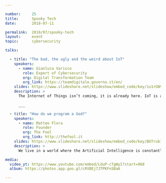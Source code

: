 ```yaml
---

number:     25
title:      Spooky Tech
date:       2018-07-11

permalink:  2018/07/spooky-tech
layout:     event
topic:      cybersecurity

talks:

  - title: "The bad, the ugly and the weird about IoT"
    speakers:
      - name: Gianluca Varisco
        role: Expert of Cybersecurity
        org: Digital Transformation Team
        org_link: https://teamdigitale.governo.it/en/
    slides: https://www.slideshare.net/slideshow/embed_code/key/1u1rGNV9q3m3wu      
    description: >
      The Internet of Things isn’t coming, it is already here. IoT is at the peak of the hype cycle - what they call the 'Peak of Inflated Expectations’. Every IT organisation wants to ride the IoT wave. As with all new technologies, the battle over standards is always a struggle. The unresolved problem of software updates and short vendor support cycle combined with the lack of effort into systems security and application security makes these devices an easy target. Internet accessible embedded systems are being compromised via vulnerabilities (even old ones, like Shellshock) or because of their weak default configuration. As more things from the IoT start trickling into people’s homes, this talk will try to shine a light into this bizarre and scary future with a steady stream of funny and smart (as in clever, not internet-connected) jokes. Think about misconfigured cameras, televisions, home routers, baby monitors, toys and spammy refrigerators!

      ___

  - title: "How do we program a God?"
    speakers:
      - name: Matteo Flora
        role: Founder
        org: The Fool
        org_link: http://thefool.it
    slides: https://www.slideshare.net/slideshow/embed_code/key/BGTrub1xl0BGuG
    description: >
      We live in a world where the Artificial Intelligence is constantly undergoing an impressive amount of evolutions at an incredible high speed. These changes are so remarkable that we are starting to understand we need to ask ourselves if it’s time to introduce some ethics into computer science. We are experiencing, for instance, new war machines that are programmed to selectively detect and kill people. How does the algorithm decide who has to live and who has to die? Are the programmers able to predict and include every possible variable in ethical terms? In the foreseeable future the AI could take more and more independent decisions and, maybe, develop its own conscience. Are we going to give up our responsibilities to rely on Mathwashing? Will we give technology the ability to wash away our free-will? We have to decide now if we want to program machines that are similar to us or better than us, taking into consideration every possible consequence of our choices.

media:
  video_yt: https://www.youtube.com/embed/LduP-cTgWyI?start=968
  album: https://photos.app.goo.gl/cRVBEj7JTPKFnSBaA

---
```


